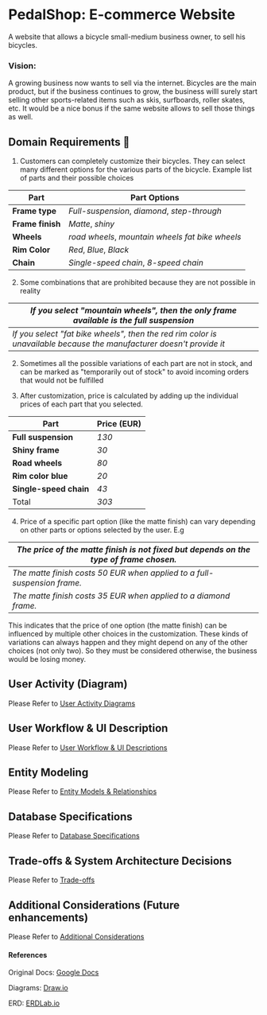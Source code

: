 # PedalShop: E-commerce Website
A website that allows a bicycle small-medium business owner, to sell his bicycles.

### Vision:
A growing business now wants to sell via the internet. Bicycles are the main product, but if the business continues to grow, the business willl surely start selling other sports-related items such as skis, surfboards, roller skates, etc. It would be a nice bonus if the same website allows to sell those things as well.

## Domain Requirements 📝
1. Customers can completely customize their bicycles. They can select many different options for the various parts of the bicycle.
Example list of parts and their possible choices

| Part             | Part Options            |
|------------------|-------------------------|
| **Frame type**   | _Full-suspension_, _diamond_, _step-through_     |
| **Frame finish** | _Matte_, _shiny_        |
| **Wheels** | _road wheels_, _mountain wheels_ _fat bike wheels_     |
| **Rim Color** | _Red_, _Blue_, _Black_    |
| **Chain** | _Single-speed chain_, _8-speed chain_    |

2. Some combinations that are prohibited because they are not possible in reality

| _If you select "mountain wheels", then the only frame available is the full suspension_             |
|---------------------------------------------|
| _If you select "fat bike wheels", then the red rim color is unavailable because the manufacturer doesn't provide it_ |

2. Sometimes all the possible variations of each part are not in stock, and can be marked as "temporarily out of stock" to avoid incoming orders that would not be  fulfilled

3. After customization, price is calculated by adding up the individual prices of each part that you selected. 

| Part                   | Price (EUR) |
|------------------------|-------------|
| **Full suspension**    | _130_ |
| **Shiny frame**        | _30_  |
| **Road wheels**        | _80_  |
| **Rim color blue**     | _20_  |
| **Single-speed chain** | _43_  |
|   Total                | _303_ |


4. Price of a specific part option (like the matte finish) can vary depending on other parts or options selected by the user. E.g

| _The price of the matte finish is not fixed but depends on the type of frame chosen._    |
|----------------------------------------|
| _The matte finish costs 50 EUR when applied to a full-suspension frame._ |
| _The matte finish costs 35 EUR when applied to a diamond frame._ |

This indicates that the price of one option (the matte finish) can be influenced by multiple other choices in the customization. These kinds of variations can always happen and they might depend on any of the other choices (not only two). So they must be considered otherwise, the business would be losing money.

## User Activity (Diagram) 
Please Refer to [User Activity Diagrams](user-activity.md)

## User Workflow & UI Description
Please Refer to [User Workflow & UI Descriptions](workflow-and-ui.md)

## Entity Modeling
Please Refer to [Entity Models & Relationships](model-summary.md)

## Database Specifications
Please Refer to [Database Specifications](schema.md)

## Trade-offs & System Architecture Decisions
Please Refer to [Trade-offs](trade-offs.md)

## Additional Considerations (Future enhancements)
Please Refer to [Additional Considerations](additional-considerations.md)


#### References
Original Docs: [Google Docs](https://docs.google.com/document/d/1eHt-meEFR0RT5fYn_ZkV6Xir2xGv3pEIgjMF2tSoPDo/edit?usp=sharing)

Diagrams: [Draw.io](https://drive.google.com/file/d/1aZhMe5tZ7lft6Lw4LWvkbSwqRxQWcGQ_/view?usp=sharing)

ERD: [ERDLab.io](https://erdlab.page.link/incazTcpLfNqovYt9)